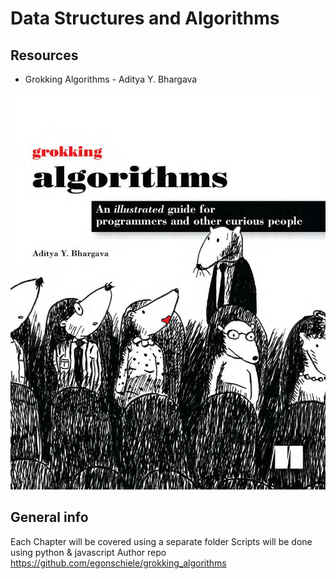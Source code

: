 # Data Structures and Algorithms

## Resources

- Grokking Algorithms - Aditya Y. Bhargava

![Book](./image.png)

## General info

Each Chapter will be covered using a separate folder
Scripts will be done using python & javascript
Author repo https://github.com/egonschiele/grokking_algorithms
